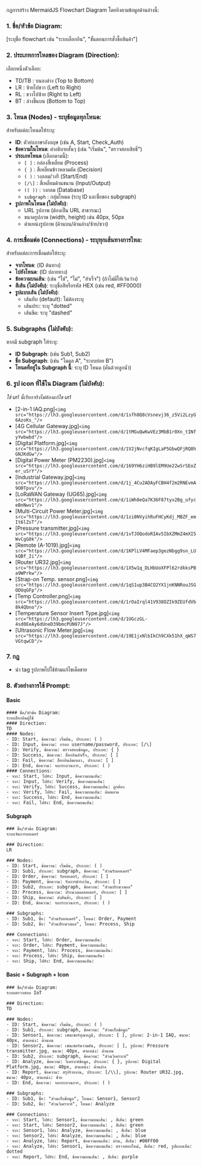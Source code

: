 กฏการสร้าง MermaidJS Flowchart Diagram โดยอิงตามข้อมูลด้านล่างนี้:

### 1. ชื่อ/หัวข้อ Diagram:

[ระบุชื่อ flowchart เช่น "ระบบล็อกอิน", "ขั้นตอนการสั่งซื้อสินค้า"]

### 2. ประเภทการไหลของ Diagram (Direction):

เลือกหนึ่งตัวเลือก:

- TD/TB : บนลงล่าง (Top to Bottom)
- LR : ซ้ายไปขวา (Left to Right)
- RL : ขวาไปซ้าย (Right to Left)
- BT : ล่างขึ้นบน (Bottom to Top)

### 3. โหนด (Nodes) - ระบุข้อมูลทุกโหนด:

สำหรับแต่ละโหนดให้ระบุ:

- **ID**: ตัวย่อภาษาอังกฤษ (เช่น A, Start, Check_Auth)
- **ข้อความในโหนด**: คำอธิบายสั้นๆ (เช่น "เริ่มต้น", "ตรวจสอบสิทธิ์")
- **ประเภทโหนด** (เลือกตามนี้):
  - `[ ]` : กล่องสี่เหลี่ยม (Process)
  - `{ }` : สี่เหลี่ยมข้าวหลามตัด (Decision)
  - `( )` : วงกลม/วงรี (Start/End)
  - `[/\]` : สี่เหลี่ยมด้านขนาน (Input/Output)
  - `(( ))` : วงกลม (Database)
  - `subgraph` : กลุ่มโหนด (ระบุ ID และชื่อของ subgraph)
- **รูปภาพในโหนด (ไม่บังคับ)**:
  - URL รูปภาพ (ต้องเป็น URL สาธารณะ)
  - ขนาดรูปภาพ (width, height) เช่น 40px, 50px
  - ตำแหน่งรูปภาพ (ด้านบน/ด้านล่าง/ซ้าย/ขวา)

### 4. การเชื่อมต่อ (Connections) - ระบุทุกเส้นทางการไหล:

สำหรับแต่ละการเชื่อมต่อให้ระบุ:

- **จากโหนด**: (ID ต้นทาง)
- **ไปยังโหนด**: (ID ปลายทาง)
- **ข้อความบนเส้น**: (เช่น "ใช่", "ไม่", "สำเร็จ") (ถ้าไม่มีให้เว้นว่าง)
- **สีเส้น (ไม่บังคับ)**: ระบุชื่อสีหรือรหัส HEX (เช่น red, #FF0000)
- **รูปแบบเส้น (ไม่บังคับ)**:
  - เส้นทึบ (default): ไม่ต้องระบุ
  - เส้นประ: ระบุ "dotted"
  - เส้นขีด: ระบุ "dashed"

### 5. Subgraphs (ไม่บังคับ):

หากมี subgraph ให้ระบุ:

- **ID Subgraph**: (เช่น Sub1, Sub2)
- **ชื่อ Subgraph**: (เช่น "โมดูล A", "ระบบย่อย B")
- **โหนดที่อยู่ใน Subgraph นี้**: ระบุ ID โหนด (คั่นด้วยลูกน้ำ)

### 6. รูป icon ที่ใช้ใน Diagram (ไม่บังคับ):

_ใช้ url นี้เรียกจริงไม่ต้องแก้ไข url_

- [2-in-1 IAQ.png]`<img src="https://lh3.googleusercontent.com/d/1sfh8Q8cVsnevj36_z5Vi2LzyG6AzoKs_"/>`
- [4G Cellular Gateway.jpg]`<img src="https://lh3.googleusercontent.com/d/1tMGuQwKwVEz3MbB1r0Xn_tINfyYwbwbd"/>`
- [Digital Platform.jpg]`<img src="https://lh3.googleusercontent.com/d/1V2jNvcfqKIgLaP5GbwQFjRQ8hGNJKdGw"/>`
- [Digital Power Meter (PM2230).jpg]`<img src="https://lh3.googleusercontent.com/d/169YH6ziHB9lEM9Ue22wSrSEoZer_uSrY"/>`
- [Industrial Gateway.jpg]`<img src="https://lh3.googleusercontent.com/d/1j_4Cu2ADAyFCBH4f2m2RNEvmA9O0Tpvu"/>`
- [LoRaWAN Gateway (UG65).jpg]`<img src="https://lh3.googleusercontent.com/d/1iWh8eQa7K36F87tyx2Bg_ufyceBnNwv1"/>`
- [Multi-Circuit Power Meter.jpg]`<img src="https://lh3.googleusercontent.com/d/1zi0NVyihRuFHCyKdj_MBZF_emIt6lZsT"/>`
- [Pressure transmitter.jpg]`<img src="https://lh3.googleusercontent.com/d/1vTJOQodoRIAv5IbXZMmZ4mXI5WvCgG0k"/>`
- [Remote (A-1019).jpg]`<img src="https://lh3.googleusercontent.com/d/1KPlLV4MFaep3gezNbgg9sn_LUkQBf_2i"/>`
- [Router UR32.jpg]`<img src="https://lh3.googleusercontent.com/d/1X5w1q_DLHbUoXFPl62rdkksPBa9WPrkw"/>`
- [Strap-on Temp. sensor.png]`<img src="https://lh3.googleusercontent.com/d/1qS1up3B4CO2YX1jnKNNRouJSGODUqGFp"/>`
- [Temp Controller.png]`<img src="https://lh3.googleusercontent.com/d/1rOaIrql41V938OZIk9ZEUfdVb8k4Qbno"/>`
- [Temperature Sensor Insert Type.jpg]`<img src="https://lh3.googleusercontent.com/d/1UGczGL-4sd0EeAy6dUneD39bmcPUN97J"/>`
- [Ultrasonic Flow Meter.jpg]`<img src="https://lh3.googleusercontent.com/d/19E1jxNlbIkCh9CXk51hX_qWS7VGtqwCD"/>`

### 7. กฏ

- นำ tag รูปภาพไปใช้ห้ามแก้ไขเด็ดขาย

### 8. ตัวอย่างการใช้ Prompt:

#### Basic

```
#### ชื่อ/หัวข้อ Diagram:
ระบบล็อกอินผู้ใช้
#### Direction:
TD
#### Nodes:
- ID: Start, ข้อความ: เริ่มต้น, ประเภท: ( )
- ID: Input, ข้อความ: กรอก username/password, ประเภท: [/\]
- ID: Verify, ข้อความ: ตรวจสอบข้อมูล, ประเภท: { }
- ID: Success, ข้อความ: ล็อกอินสำเร็จ, ประเภท: [ ]
- ID: Fail, ข้อความ: ล็อกอินล้มเหลว, ประเภท: [ ]
- ID: End, ข้อความ: จบกระบวนการ, ประเภท: ( )
#### Connections:
- จาก: Start, ไปยัง: Input, ข้อความบนเส้น:
- จาก: Input, ไปยัง: Verify, ข้อความบนเส้น:
- จาก: Verify, ไปยัง: Success, ข้อความบนเส้น: ถูกต้อง
- จาก: Verify, ไปยัง: Fail, ข้อความบนเส้น: ผิดพลาด
- จาก: Success, ไปยัง: End, ข้อความบนเส้น:
- จาก: Fail, ไปยัง: End, ข้อความบนเส้น:
```

#### Subgraph

```
### ชื่อ/หัวข้อ Diagram:
ระบบจัดการออเดอร์

### Direction:
LR

### Nodes:
- ID: Start, ข้อความ: เริ่มต้น, ประเภท: ( )
- ID: Sub1, ประเภท: subgraph, ข้อความ: "ส่วนรับออเดอร์"
- ID: Order, ข้อความ: รับออเดอร์, ประเภท: [ ]
- ID: Payment, ข้อความ: รับการชำระเงิน, ประเภท: [ ]
- ID: Sub2, ประเภท: subgraph, ข้อความ: "ส่วนประมวลผล"
- ID: Process, ข้อความ: ประมวลผลออเดอร์, ประเภท: [ ]
- ID: Ship, ข้อความ: ส่งสินค้า, ประเภท: [ ]
- ID: End, ข้อความ: จบกระบวนการ, ประเภท: ( )

### Subgraphs:
- ID: Sub1, ชื่อ: "ส่วนรับออเดอร์", โหนด: Order, Payment
- ID: Sub2, ชื่อ: "ส่วนประมวลผล", โหนด: Process, Ship

### Connections:
- จาก: Start, ไปยัง: Order, ข้อความบนเส้น:
- จาก: Order, ไปยัง: Payment, ข้อความบนเส้น:
- จาก: Payment, ไปยัง: Process, ข้อความบนเส้น:
- จาก: Process, ไปยัง: Ship, ข้อความบนเส้น:
- จาก: Ship, ไปยัง: End, ข้อความบนเส้น:
```

#### Basic + Subgraph + Icon

```
### ชื่อ/หัวข้อ Diagram:
ระบบตรวจสอบ IoT

### Direction:
TD

### Nodes:
- ID: Start, ข้อความ: เริ่มต้น, ประเภท: ( )
- ID: Sub1, ประเภท: subgraph, ข้อความ: "ส่วนเก็บข้อมูล"
- ID: Sensor1, ข้อความ: เซนเซอร์อุณหภูมิ, ประเภท: [ ], รูปภาพ: 2-in-1 IAQ, ขนาด: 40px, ตำแหน่ง: ด้านบน
- ID: Sensor2, ข้อความ: เซนเซอร์ความดัน, ประเภท: [ ], รูปภาพ: Pressure transmitter.jpg, ขนาด: 40px, ตำแหน่ง: ด้านบน
- ID: Sub2, ประเภท: subgraph, ข้อความ: "ส่วนวิเคราะห์"
- ID: Analyze, ข้อความ: วิเคราะห์ข้อมูล, ประเภท: { }, รูปภาพ: Digital Platform.jpg, ขนาด: 40px, ตำแหน่ง: ด้านล่าง
- ID: Report, ข้อความ: สรุปรายงาน, ประเภท: [/\\], รูปภาพ: Router UR32.jpg, ขนาด: 40px, ตำแหน่ง: ซ้าย
- ID: End, ข้อความ: จบกระบวนการ, ประเภท: ( )

### Subgraphs:
- ID: Sub1, ชื่อ: "ส่วนเก็บข้อมูล", โหนด: Sensor1, Sensor2
- ID: Sub2, ชื่อ: "ส่วนวิเคราะห์", โหนด: Analyze

### Connections:
- จาก: Start, ไปยัง: Sensor1, ข้อความบนเส้น: , สีเส้น: green
- จาก: Start, ไปยัง: Sensor2, ข้อความบนเส้น: , สีเส้น: green
- จาก: Sensor1, ไปยัง: Analyze, ข้อความบนเส้น: , สีเส้น: blue
- จาก: Sensor2, ไปยัง: Analyze, ข้อความบนเส้น: , สีเส้น: blue
- จาก: Analyze, ไปยัง: Report, ข้อความบนเส้น: ผ่าน, สีเส้น: #00FF00
- จาก: Analyze, ไปยัง: Sensor1, ข้อความบนเส้น: ตรวจสอบใหม่, สีเส้น: red, รูปแบบเส้น: dotted
- จาก: Report, ไปยัง: End, ข้อความบนเส้น: , สีเส้น: purple
```
